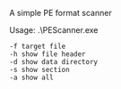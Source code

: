A simple PE format scanner

Usage: .\PEScanner.exe

```
-f target file
-h show file header
-d show data directory
-s show section
-a show all
```
